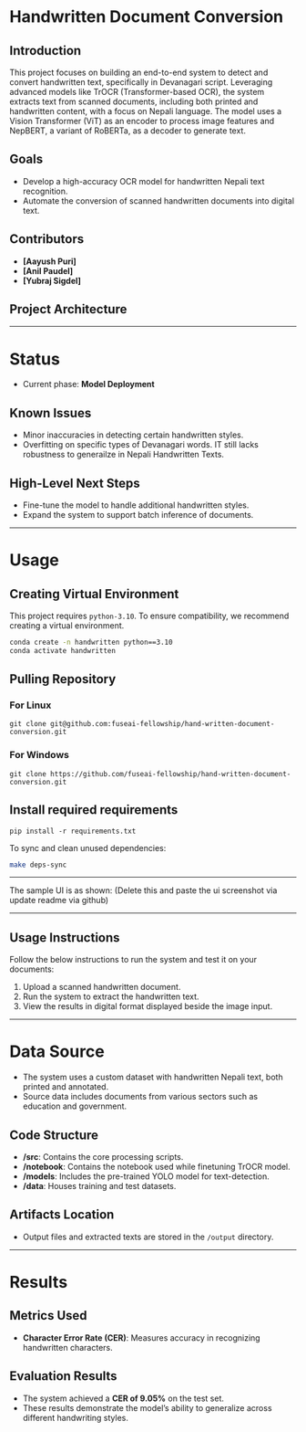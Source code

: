 # **Handwritten Document Conversion**

## **Introduction**

This project focuses on building an end-to-end system to detect and convert handwritten text, specifically in Devanagari script. Leveraging advanced models like TrOCR (Transformer-based OCR), the system extracts text from scanned documents, including both printed and handwritten content, with a focus on Nepali language. The model uses a Vision Transformer (ViT) as an encoder to process image features and NepBERT, a variant of RoBERTa, as a decoder to generate text.

## **Goals**

- Develop a high-accuracy OCR model for handwritten Nepali text recognition.
- Automate the conversion of scanned handwritten documents into digital text.

## **Contributors**

- **[Aayush Puri]**
- **[Anil Paudel]**
- **[Yubraj Sigdel]**

## **Project Architecture**


---

# **Status**

- Current phase: **Model Deployment**

## **Known Issues**

- Minor inaccuracies in detecting certain handwritten styles.
- Overfitting on specific types of Devanagari words. IT still lacks robustness to generailze in Nepali Handwritten Texts.

## **High-Level Next Steps**

- Fine-tune the model to handle additional handwritten styles.
- Expand the system to support batch inference of documents.


---

# **Usage**

## **Creating Virtual Environment**

This project requires `python-3.10`. To ensure compatibility, we recommend creating a virtual environment.

```bash
conda create -n handwritten python==3.10
conda activate handwritten
```

## **Pulling Repository**

### For Linux

```commandline
git clone git@github.com:fuseai-fellowship/hand-written-document-conversion.git
```

### For Windows

```commandline
git clone https://github.com/fuseai-fellowship/hand-written-document-conversion.git
```

## **Install required requirements**

```commandline
pip install -r requirements.txt
```

To sync and clean unused dependencies:

```bash
make deps-sync
```

---

The sample UI is as shown:
(Delete this and paste the ui screenshot via update readme via github)

---

## **Usage Instructions**

Follow the below instructions to run the system and test it on your documents:

1. Upload a scanned handwritten document.
2. Run the system to extract the handwritten text.
3. View the results in digital format displayed beside the image input.

---

# **Data Source**

- The system uses a custom dataset with handwritten Nepali text, both printed and annotated.
- Source data includes documents from various sectors such as education and government.

## **Code Structure**

- **/src**: Contains the core processing scripts.
- **/notebook**: Contains the notebook used while finetuning TrOCR model.
- **/models**: Includes the pre-trained YOLO model for text-detection.
- **/data**: Houses training and test datasets.

## **Artifacts Location**

- Output files and extracted texts are stored in the `/output` directory.


---

# **Results**

## **Metrics Used**

- **Character Error Rate (CER)**: Measures accuracy in recognizing handwritten characters.


## **Evaluation Results**

- The system achieved a **CER of 9.05%** on the test set.
- These results demonstrate the model’s ability to generalize across different handwriting styles.
